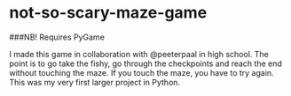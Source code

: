 # not-so-scary-maze-game
###NB! Requires PyGame

I made this game in collaboration with @peeterpaal in high school. The point is to go take the fishy,
go through the checkpoints and reach the end without touching the maze. If you touch the maze, you have to
try again. This was my very first larger project in Python.
